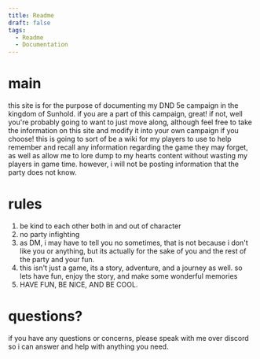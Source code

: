 ```yaml
---
title: Readme
draft: false
tags:
  - Readme
  - Documentation
---
```

# main
 this site is for the purpose of documenting my DND 5e campaign in the kingdom of Sunhold.
if you are a part of this campaign, great! if not, well you're probably going to want to just move along, although feel free to take the information on this site and modify it into your own campaign if you choose!
this is going to sort of be a wiki for my players to use to help remember and recall any information regarding the game they may forget, as well as allow me to lore dump to my hearts content without wasting my players in game time. however, i will not be posting information that the party does not know. 

# rules
1. be kind to each other both in and out of character
2. no party infighting
3. as DM, i may have to tell you no sometimes, that is not because i don't like you or anything, but its actually for the sake of you and the rest of the party and your fun.
4.  this isn't just a game, its a story, adventure, and a journey as well. so lets have fun, enjoy the story, and make some wonderful memories
5. HAVE FUN, BE NICE, AND BE COOL.

# questions?

if you have any questions or concerns, please speak with me over discord so i can answer and help with anything you need.